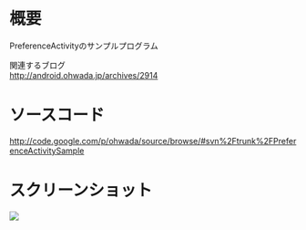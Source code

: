 # 概要 #
PreferenceActivityのサンプルプログラム<br>

関連するブログ <br>
<a href='http://android.ohwada.jp/archives/2914'>http://android.ohwada.jp/archives/2914</a>

<h1>ソースコード</h1>
<a href='http://code.google.com/p/ohwada/source/browse/#svn%2Ftrunk%2FPreferenceActivitySample'>http://code.google.com/p/ohwada/source/browse/#svn%2Ftrunk%2FPreferenceActivitySample</a>

<h1>スクリーンショット</h1>
<img src='http://ohwada.googlecode.com/files/20130511preference_activity_sample_2.png' />